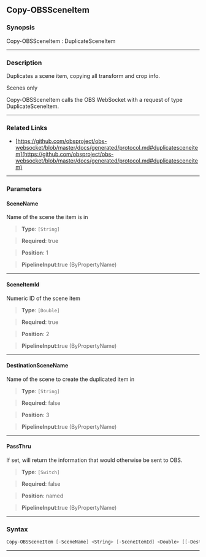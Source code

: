 Copy-OBSSceneItem
-----------------
### Synopsis
Copy-OBSSceneItem : DuplicateSceneItem

---
### Description

Duplicates a scene item, copying all transform and crop info.

Scenes only


Copy-OBSSceneItem calls the OBS WebSocket with a request of type DuplicateSceneItem.

---
### Related Links
* [https://github.com/obsproject/obs-websocket/blob/master/docs/generated/protocol.md#duplicatesceneitem](https://github.com/obsproject/obs-websocket/blob/master/docs/generated/protocol.md#duplicatesceneitem)



---
### Parameters
#### **SceneName**

Name of the scene the item is in



> **Type**: ```[String]```

> **Required**: true

> **Position**: 1

> **PipelineInput**:true (ByPropertyName)



---
#### **SceneItemId**

Numeric ID of the scene item



> **Type**: ```[Double]```

> **Required**: true

> **Position**: 2

> **PipelineInput**:true (ByPropertyName)



---
#### **DestinationSceneName**

Name of the scene to create the duplicated item in



> **Type**: ```[String]```

> **Required**: false

> **Position**: 3

> **PipelineInput**:true (ByPropertyName)



---
#### **PassThru**

If set, will return the information that would otherwise be sent to OBS.



> **Type**: ```[Switch]```

> **Required**: false

> **Position**: named

> **PipelineInput**:true (ByPropertyName)



---
### Syntax
```PowerShell
Copy-OBSSceneItem [-SceneName] <String> [-SceneItemId] <Double> [[-DestinationSceneName] <String>] [-PassThru] [<CommonParameters>]
```
---

